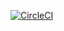 [![CircleCI](https://circleci.com/gh/Frederick-S/sicp-exercises/tree/master.svg?style=svg)](https://circleci.com/gh/Frederick-S/sicp-exercises/tree/master)
